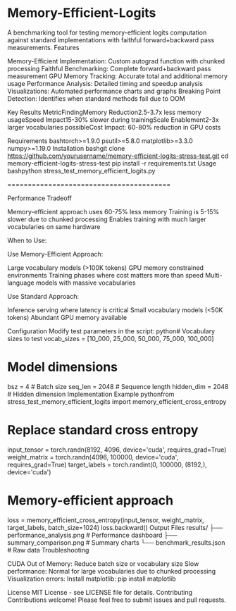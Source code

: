 # Memory-Efficient-Logits
A benchmarking tool for testing memory-efficient logits computation against standard implementations with faithful forward+backward pass measurements.
Features

Memory-Efficient Implementation: Custom autograd function with chunked processing
Faithful Benchmarking: Complete forward+backward pass measurement
GPU Memory Tracking: Accurate total and additional memory usage
Performance Analysis: Detailed timing and speedup analysis
Visualizations: Automated performance charts and graphs
Breaking Point Detection: Identifies when standard methods fail due to OOM

Key Results
MetricFindingMemory Reduction2.5-3.7x less memory usageSpeed Impact15-30% slower during trainingScale Enablement2-3x larger vocabularies possibleCost Impact: 60-80% reduction in GPU costs

Requirements
bashtorch>=1.9.0
psutil>=5.8.0
matplotlib>=3.3.0
numpy>=1.19.0
Installation
bashgit clone https://github.com/yourusername/memory-efficient-logits-stress-test.git
cd memory-efficient-logits-stress-test
pip install -r requirements.txt
Usage
bashpython stress_test_memory_efficient_logits.py

========================================



Performance Tradeoff

Memory-efficient approach uses 60-75% less memory
Training is 5-15% slower due to chunked processing
Enables training with much larger vocabularies on same hardware

When to Use:

Use Memory-Efficient Approach:

Large vocabulary models (>100K tokens)
GPU memory constrained environments
Training phases where cost matters more than speed
Multi-language models with massive vocabularies

Use Standard Approach:

Inference serving where latency is critical
Small vocabulary models (<50K tokens)
Abundant GPU memory available

Configuration
Modify test parameters in the script:
python# Vocabulary sizes to test
vocab_sizes = [10_000, 25_000, 50_000, 75_000, 100_000]

# Model dimensions
bsz = 4          # Batch size
seq_len = 2048   # Sequence length
hidden_dim = 2048 # Hidden dimension
Implementation Example
pythonfrom stress_test_memory_efficient_logits import memory_efficient_cross_entropy

# Replace standard cross entropy
input_tensor = torch.randn(8192, 4096, device='cuda', requires_grad=True)
weight_matrix = torch.randn(4096, 100000, device='cuda', requires_grad=True)
target_labels = torch.randint(0, 100000, (8192,), device='cuda')

# Memory-efficient approach
loss = memory_efficient_cross_entropy(input_tensor, weight_matrix, target_labels, batch_size=1024)
loss.backward()
Output Files
results/
├── performance_analysis.png     # Performance dashboard
├── summary_comparison.png       # Summary charts
└── benchmark_results.json       # Raw data
Troubleshooting

CUDA Out of Memory: Reduce batch size or vocabulary size
Slow performance: Normal for large vocabularies due to chunked processing
Visualization errors: Install matplotlib: pip install matplotlib

License
MIT License - see LICENSE file for details.
Contributing
Contributions welcome! Please feel free to submit issues and pull requests.
